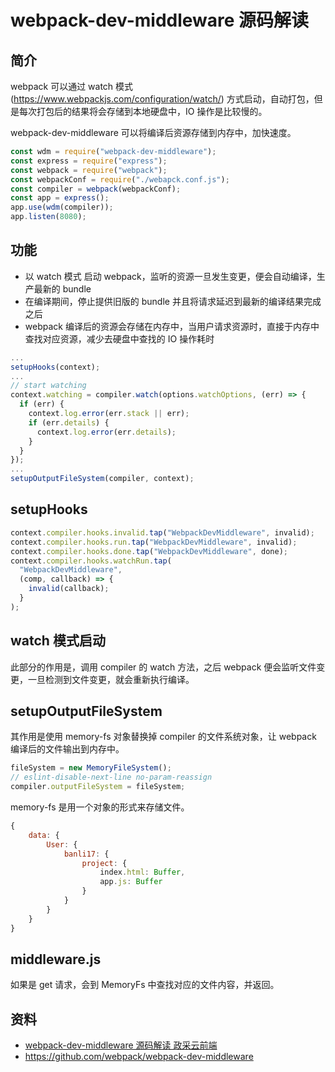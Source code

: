 # webpack-dev-middleware 源码解读

## 简介

webpack 可以通过 watch 模式 (https://www.webpackjs.com/configuration/watch/) 方式启动，自动打包，但是每次打包后的结果将会存储到本地硬盘中，IO 操作是比较慢的。

webpack-dev-middleware 可以将编译后资源存储到内存中，加快速度。

```js
const wdm = require("webpack-dev-middleware");
const express = require("express");
const webpack = require("webpack");
const webpackConf = require("./webapck.conf.js");
const compiler = webpack(webpackConf);
const app = express();
app.use(wdm(compiler));
app.listen(8080);
```

## 功能

- 以 watch 模式 启动 webpack，监听的资源一旦发生变更，便会自动编译，生产最新的 bundle
- 在编译期间，停止提供旧版的 bundle 并且将请求延迟到最新的编译结果完成之后
- webpack 编译后的资源会存储在内存中，当用户请求资源时，直接于内存中查找对应资源，减少去硬盘中查找的 IO 操作耗时

```js
...
setupHooks(context);
...
// start watching
context.watching = compiler.watch(options.watchOptions, (err) => {
  if (err) {
    context.log.error(err.stack || err);
    if (err.details) {
      context.log.error(err.details);
    }
  }
});
...
setupOutputFileSystem(compiler, context);
```

## setupHooks

```js
context.compiler.hooks.invalid.tap("WebpackDevMiddleware", invalid);
context.compiler.hooks.run.tap("WebpackDevMiddleware", invalid);
context.compiler.hooks.done.tap("WebpackDevMiddleware", done);
context.compiler.hooks.watchRun.tap(
  "WebpackDevMiddleware",
  (comp, callback) => {
    invalid(callback);
  }
);
```

## watch 模式启动

此部分的作用是，调用 compiler 的 watch 方法，之后 webpack 便会监听文件变更，一旦检测到文件变更，就会重新执行编译。

## setupOutputFileSystem

其作用是使用 memory-fs 对象替换掉 compiler 的文件系统对象，让 webpack 编译后的文件输出到内存中。

```js
fileSystem = new MemoryFileSystem();
// eslint-disable-next-line no-param-reassign
compiler.outputFileSystem = fileSystem;
```

memory-fs 是用一个对象的形式来存储文件。

```js
{
    data: {
        User: {
            banli17: {
                project: {
                    index.html: Buffer,
                    app.js: Buffer
                }
            }
        }
    }
}
```

## middleware.js

如果是 get 请求，会到 MemoryFs 中查找对应的文件内容，并返回。

## 资料

- [webpack-dev-middleware 源码解读 政采云前端](https://mp.weixin.qq.com/s?__biz=Mzg3NTcwMTUzNA==&mid=2247486248&idx=1&sn=cbac0da5bdcf8f433af4334d98aab2b3&source=41#wechat_redirect)
- https://github.com/webpack/webpack-dev-middleware